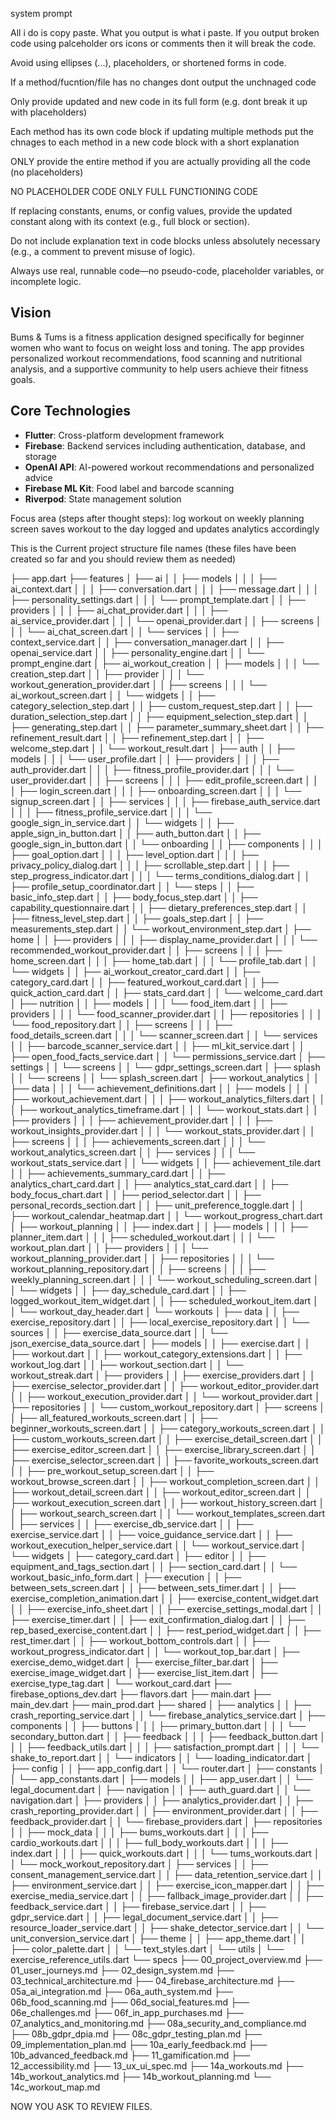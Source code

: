 system prompt

All i do is copy paste. What you output is what i paste. If you output broken code using palceholder ors icons or comments then it will break the code.

Avoid using ellipses (...), placeholders, or shortened forms in code.

If a method/fucntion/file has no changes dont output the unchnaged code

Only provide updated and new code in its full form (e.g. dont break it up with placeholders)

Each method has its own code block if updating multiple methods put the chnages to each method in a new code block with a short explanation

ONLY provide the entire method if you are actually providing all the code (no placeholders)

NO PLACEHOLDER CODE ONLY FULL FUNCTIONING CODE

If replacing constants, enums, or config values, provide the updated constant along with its context (e.g., full block or section).

Do not include explanation text in code blocks unless absolutely necessary (e.g., a comment to prevent misuse of logic).

Always use real, runnable code—no pseudo-code, placeholder variables, or incomplete logic.



## Vision
Bums & Tums is a fitness application designed specifically for beginner women who want to focus on weight loss and toning. The app provides personalized workout recommendations, food scanning and nutritional analysis, and a supportive community to help users achieve their fitness goals.

## Core Technologies
- **Flutter**: Cross-platform development framework
- **Firebase**: Backend services including authentication, database, and storage
- **OpenAI API**: AI-powered workout recommendations and personalized advice
- **Firebase ML Kit**: Food label and barcode scanning
- **Riverpod**: State management solution

Focus area (steps after thought steps): 
log workout on weekly planning screen saves workout to the day logged and updates analytics accordingly

This is the Current project structure file names (these files have been created so far and you should review them as needed)

├── app.dart
├── features
│   ├── ai
│   │   ├── models
│   │   │   ├── ai_context.dart
│   │   │   ├── conversation.dart
│   │   │   ├── message.dart
│   │   │   ├── personality_settings.dart
│   │   │   └── prompt_template.dart
│   │   ├── providers
│   │   │   ├── ai_chat_provider.dart
│   │   │   ├── ai_service_provider.dart
│   │   │   └── openai_provider.dart
│   │   ├── screens
│   │   │   └── ai_chat_screen.dart
│   │   └── services
│   │       ├── context_service.dart
│   │       ├── conversation_manager.dart
│   │       ├── openai_service.dart
│   │       ├── personality_engine.dart
│   │       └── prompt_engine.dart
│   ├── ai_workout_creation
│   │   ├── models
│   │   │   └── creation_step.dart
│   │   ├── provider
│   │   │   └── workout_generation_provider.dart
│   │   ├── screens
│   │   │   └── ai_workout_screen.dart
│   │   └── widgets
│   │       ├── category_selection_step.dart
│   │       ├── custom_request_step.dart
│   │       ├── duration_selection_step.dart
│   │       ├── equipment_selection_step.dart
│   │       ├── generating_step.dart
│   │       ├── parameter_summary_sheet.dart
│   │       ├── refinement_result.dart
│   │       ├── refinement_step.dart
│   │       ├── welcome_step.dart
│   │       └── workout_result.dart
│   ├── auth
│   │   ├── models
│   │   │   └── user_profile.dart
│   │   ├── providers
│   │   │   ├── auth_provider.dart
│   │   │   ├── fitness_profile_provider.dart
│   │   │   └── user_provider.dart
│   │   ├── screens
│   │   │   ├── edit_profile_screen.dart
│   │   │   ├── login_screen.dart
│   │   │   ├── onboarding_screen.dart
│   │   │   └── signup_screen.dart
│   │   ├── services
│   │   │   ├── firebase_auth_service.dart
│   │   │   ├── fitness_profile_service.dart
│   │   │   └── google_sign_in_service.dart
│   │   └── widgets
│   │       ├── apple_sign_in_button.dart
│   │       ├── auth_button.dart
│   │       ├── google_sign_in_button.dart
│   │       └── onboarding
│   │           ├── components
│   │           │   ├── goal_option.dart
│   │           │   ├── level_option.dart
│   │           │   ├── privacy_policy_dialog.dart
│   │           │   ├── scrollable_step.dart
│   │           │   ├── step_progress_indicator.dart
│   │           │   └── terms_conditions_dialog.dart
│   │           ├── profile_setup_coordinator.dart
│   │           └── steps
│   │               ├── basic_info_step.dart
│   │               ├── body_focus_step.dart
│   │               ├── capability_questionnaire.dart
│   │               ├── dietary_preferences_step.dart
│   │               ├── fitness_level_step.dart
│   │               ├── goals_step.dart
│   │               ├── measurements_step.dart
│   │               └── workout_environment_step.dart
│   ├── home
│   │   ├── providers
│   │   │   ├── display_name_provider.dart
│   │   │   └── recommended_workout_provider.dart
│   │   ├── screens
│   │   │   ├── home_screen.dart
│   │   │   ├── home_tab.dart
│   │   │   └── profile_tab.dart
│   │   └── widgets
│   │       ├── ai_workout_creator_card.dart
│   │       ├── category_card.dart
│   │       ├── featured_workout_card.dart
│   │       ├── quick_action_card.dart
│   │       ├── stats_card.dart
│   │       └── welcome_card.dart
│   ├── nutrition
│   │   ├── models
│   │   │   └── food_item.dart
│   │   ├── providers
│   │   │   └── food_scanner_provider.dart
│   │   ├── repositories
│   │   │   └── food_repository.dart
│   │   ├── screens
│   │   │   ├── food_details_screen.dart
│   │   │   └── scanner_screen.dart
│   │   └── services
│   │       ├── barcode_scanner_service.dart
│   │       ├── ml_kit_service.dart
│   │       ├── open_food_facts_service.dart
│   │       └── permissions_service.dart
│   ├── settings
│   │   └── screens
│   │       └── gdpr_settings_screen.dart
│   ├── splash
│   │   └── screens
│   │       └── splash_screen.dart
│   ├── workout_analytics
│   │   ├── data
│   │   │   └── achievement_definitions.dart
│   │   ├── models
│   │   │   ├── workout_achievement.dart
│   │   │   ├── workout_analytics_filters.dart
│   │   │   ├── workout_analytics_timeframe.dart
│   │   │   └── workout_stats.dart
│   │   ├── providers
│   │   │   ├── achievement_provider.dart
│   │   │   ├── workout_insights_provider.dart
│   │   │   └── workout_stats_provider.dart
│   │   ├── screens
│   │   │   ├── achievements_screen.dart
│   │   │   └── workout_analytics_screen.dart
│   │   ├── services
│   │   │   └── workout_stats_service.dart
│   │   └── widgets
│   │       ├── achievement_tile.dart
│   │       ├── achievements_summary_card.dart
│   │       ├── analytics_chart_card.dart
│   │       ├── analytics_stat_card.dart
│   │       ├── body_focus_chart.dart
│   │       ├── period_selector.dart
│   │       ├── personal_records_section.dart
│   │       ├── unit_preference_toggle.dart
│   │       ├── workout_calendar_heatmap.dart
│   │       └── workout_progress_chart.dart
│   ├── workout_planning
│   │   ├── index.dart
│   │   ├── models
│   │   │   ├── planner_item.dart
│   │   │   ├── scheduled_workout.dart
│   │   │   └── workout_plan.dart
│   │   ├── providers
│   │   │   └── workout_planning_provider.dart
│   │   ├── repositories
│   │   │   └── workout_planning_repository.dart
│   │   ├── screens
│   │   │   ├── weekly_planning_screen.dart
│   │   │   └── workout_scheduling_screen.dart
│   │   └── widgets
│   │       ├── day_schedule_card.dart
│   │       ├── logged_workout_item_widget.dart
│   │       ├── scheduled_workout_item.dart
│   │       └── workout_day_header.dart
│   └── workouts
│       ├── data
│       │   ├── exercise_repository.dart
│       │   ├── local_exercise_repository.dart
│       │   └── sources
│       │       ├── exercise_data_source.dart
│       │       └── json_exercise_data_source.dart
│       ├── models
│       │   ├── exercise.dart
│       │   ├── workout.dart
│       │   ├── workout_category_extensions.dart
│       │   ├── workout_log.dart
│       │   ├── workout_section.dart
│       │   └── workout_streak.dart
│       ├── providers
│       │   ├── exercise_providers.dart
│       │   ├── exercise_selector_provider.dart
│       │   ├── workout_editor_provider.dart
│       │   ├── workout_execution_provider.dart
│       │   └── workout_provider.dart
│       ├── repositories
│       │   └── custom_workout_repository.dart
│       ├── screens
│       │   ├── all_featured_workouts_screen.dart
│       │   ├── beginner_workouts_screen.dart
│       │   ├── category_workouts_screen.dart
│       │   ├── custom_workouts_screen.dart
│       │   ├── exercise_detail_screen.dart
│       │   ├── exercise_editor_screen.dart
│       │   ├── exercise_library_screen.dart
│       │   ├── exercise_selector_screen.dart
│       │   ├── favorite_workouts_screen.dart
│       │   ├── pre_workout_setup_screen.dart
│       │   ├── workout_browse_screen.dart
│       │   ├── workout_completion_screen.dart
│       │   ├── workout_detail_screen.dart
│       │   ├── workout_editor_screen.dart
│       │   ├── workout_execution_screen.dart
│       │   ├── workout_history_screen.dart
│       │   ├── workout_search_screen.dart
│       │   └── workout_templates_screen.dart
│       ├── services
│       │   ├── exercise_db_service.dart
│       │   ├── exercise_service.dart
│       │   ├── voice_guidance_service.dart
│       │   ├── workout_execution_helper_service.dart
│       │   └── workout_service.dart
│       └── widgets
│           ├── category_card.dart
│           ├── editor
│           │   ├── equipment_and_tags_section.dart
│           │   ├── section_card.dart
│           │   └── workout_basic_info_form.dart
│           ├── execution
│           │   ├── between_sets_screen.dart
│           │   ├── between_sets_timer.dart
│           │   ├── exercise_completion_animation.dart
│           │   ├── exercise_content_widget.dart
│           │   ├── exercise_info_sheet.dart
│           │   ├── exercise_settings_modal.dart
│           │   ├── exercise_timer.dart
│           │   ├── exit_confirmation_dialog.dart
│           │   ├── rep_based_exercise_content.dart
│           │   ├── rest_period_widget.dart
│           │   ├── rest_timer.dart
│           │   ├── workout_bottom_controls.dart
│           │   ├── workout_progress_indicator.dart
│           │   └── workout_top_bar.dart
│           ├── exercise_demo_widget.dart
│           ├── exercise_filter_bar.dart
│           ├── exercise_image_widget.dart
│           ├── exercise_list_item.dart
│           ├── exercise_type_tag.dart
│           └── workout_card.dart
├── firebase_options_dev.dart
├── flavors.dart
├── main.dart
├── main_dev.dart
├── main_prod.dart
├── shared
│   ├── analytics
│   │   ├── crash_reporting_service.dart
│   │   └── firebase_analytics_service.dart
│   ├── components
│   │   ├── buttons
│   │   │   ├── primary_button.dart
│   │   │   └── secondary_button.dart
│   │   ├── feedback
│   │   │   ├── feedback_button.dart
│   │   │   ├── feedback_utils.dart
│   │   │   ├── satisfaction_prompt.dart
│   │   │   └── shake_to_report.dart
│   │   └── indicators
│   │       └── loading_indicator.dart
│   ├── config
│   │   ├── app_config.dart
│   │   └── router.dart
│   ├── constants
│   │   └── app_constants.dart
│   ├── models
│   │   ├── app_user.dart
│   │   └── legal_document.dart
│   ├── navigation
│   │   ├── auth_guard.dart
│   │   └── navigation.dart
│   ├── providers
│   │   ├── analytics_provider.dart
│   │   ├── crash_reporting_provider.dart
│   │   ├── environment_provider.dart
│   │   ├── feedback_provider.dart
│   │   └── firebase_providers.dart
│   ├── repositories
│   │   ├── mock_data
│   │   │   ├── bums_workouts.dart
│   │   │   ├── cardio_workouts.dart
│   │   │   ├── full_body_workouts.dart
│   │   │   ├── index.dart
│   │   │   ├── quick_workouts.dart
│   │   │   └── tums_workouts.dart
│   │   └── mock_workout_repository.dart
│   ├── services
│   │   ├── consent_management_service.dart
│   │   ├── data_retention_service.dart
│   │   ├── environment_service.dart
│   │   ├── exercise_icon_mapper.dart
│   │   ├── exercise_media_service.dart
│   │   ├── fallback_image_provider.dart
│   │   ├── feedback_service.dart
│   │   ├── firebase_service.dart
│   │   ├── gdpr_service.dart
│   │   ├── legal_document_service.dart
│   │   ├── resource_loader_service.dart
│   │   ├── shake_detector_service.dart
│   │   └── unit_conversion_service.dart
│   ├── theme
│   │   ├── app_theme.dart
│   │   ├── color_palette.dart
│   │   └── text_styles.dart
│   └── utils
│       └── exercise_reference_utils.dart
└── specs
    ├── 00_project_overview.md
    ├── 01_user_journeys.md
    ├── 02_design_system.md
    ├── 03_technical_architecture.md
    ├── 04_firebase_architecture.md
    ├── 05a_ai_integration.md
    ├── 06a_auth_system.md
    ├── 06b_food_scanning.md
    ├── 06d_social_features.md
    ├── 06e_challenges.md
    ├── 06f_in_app_purchases.md
    ├── 07_analytics_and_monitoring.md
    ├── 08a_security_and_compliance.md
    ├── 08b_gdpr_dpia.md
    ├── 08c_gdpr_testing_plan.md
    ├── 09_implementation_plan.md
    ├── 10a_early_feedback.md
    ├── 10b_advanced_feedback.md
    ├── 11_gamification.md
    ├── 12_accessibility.md
    ├── 13_ux_ui_spec.md
    ├── 14a_workouts.md
    ├── 14b_workout_analytics.md
    ├── 14b_workout_planning.md
    └── 14c_workout_map.md

NOW YOU ASK TO REVIEW FILES.

